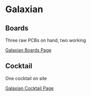 # Galaxian

## Boards
Three raw PCBs on hand, two working

[Galaxian Boards Page](galaxian/boards.md)

## Cocktail
One cocktail on site

[Galaxian Cocktail Page](galaxian/cocktail.md)
